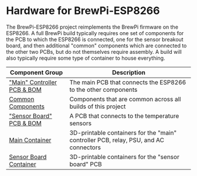 # Hardware for BrewPi-ESP8266

The BrewPi-ESP8266 project reimplements the BrewPi firmware on the ESP8266. A full BrewPi build typically requires one 
set of components for the PCB to which the ESP8266 is connected, one for the sensor breakout board, and then additional
"common" components which are connected to the other two PCBs, but do not themselves require assembly. A build will also
typically require some type of container to house everything.



| Component Group                                              | Description                                                  |
| ------------------------------------------------------------ | ------------------------------------------------------------ |
| ["Main" Controller PCB & BOM](ESP8266%20BrewPi%20Boards/README.md) | The main PCB that connects the ESP8266 to the other components |
| [Common Components](ESP8266%20BrewPi%20Boards/Common%20Components.md) | Components that are common across all builds of this project |
| ["Sensor Board" PCB & BOM](BrewPi%20Sensor%20Boards/README.md) | A PCB that connects to the temperature sensors               |
| [Main Container](BrewPi%20Containers/Main%20PCB%20Container/README.md) | 3D-printable containers for the "main" controller PCB, relay, PSU, and AC connectors |
| [Sensor Board Container](BrewPi%20Containers/Sensor%20Board%20Container/README.md) | 3D-printable containers for the "sensor board" PCB           |


